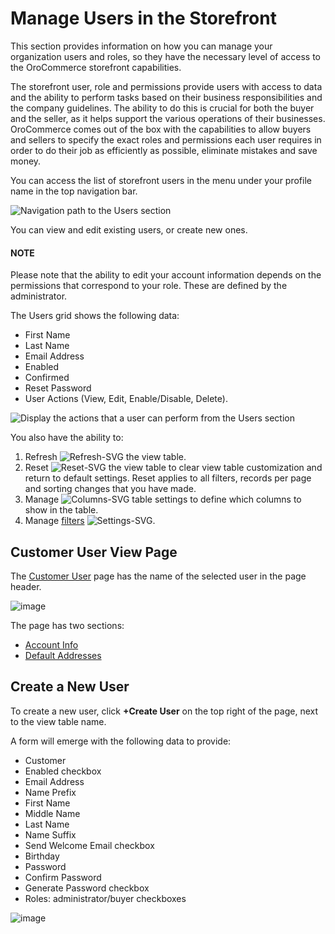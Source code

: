 <a id="frontstore-guide-users-roles"></a>

# Manage Users in the Storefront

This section provides information on how you can manage your organization users and roles, so they have the necessary level of access to the OroCommerce storefront capabilities.

The storefront user, role and permissions provide users with access to data and the ability to perform tasks based on their business responsibilities and the company guidelines. The ability to do this is crucial for both the buyer and the seller, as it helps support the various operations of their businesses. OroCommerce comes out of the box with the capabilities to allow buyers and sellers to specify the exact roles and permissions each user requires in order to do their job as efficiently as possible, eliminate mistakes and save money.

You can access the list of storefront users in the menu under your profile name in the top navigation bar.

![Navigation path to the Users section](user/img/storefront/users_roles/Users.png)

You can view and edit existing users, or create new ones.

#### NOTE
Please note that the ability to edit your account information depends on the permissions that correspond to your role. These are defined by the administrator.

The Users grid shows the following data:

* First Name
* Last Name
* Email Address
* Enabled
* Confirmed
* Reset Password
* User Actions (View, Edit, Enable/Disable, Delete).

![Display the actions that a user can perform from the Users section](user/img/storefront/users_roles/users-actions.png)

You also have the ability to:

1. Refresh ![Refresh-SVG](_themes/sphinx_rtd_theme/static/svg-icons/refresh.svg) the view table.
2. Reset ![Reset-SVG](_themes/sphinx_rtd_theme/static/svg-icons/reset.svg) the view table to clear view table customization and return to default settings. Reset applies to all filters, records per page and sorting changes that you have made.
3. Manage ![Columns-SVG](_themes/sphinx_rtd_theme/static/svg-icons/columns.svg) table settings to define which columns to show in the table.
4. Manage [filters](../../getting-started/common-controls.md#frontstore-guide-navigation-filters) ![Settings-SVG](_themes/sphinx_rtd_theme/static/svg-icons/settings.svg).

## Customer User View Page

The [Customer User](../../../back-office/customers/customer-users/index.md#user-guide-customers-customer-users) page has the name of the selected user in the page header.

![image](user/img/storefront/users_roles/CustomerUser.png)

The page has two sections:

* [Account Info](../my-profile/index.md#frontstore-guide-profile-account)
* [Default Addresses](../my-profile/index.md#frontstore-guide-profile-default-addresses)

## Create a New User

To create a new user, click **+Create User** on the top right of the page, next to the view table name.

A form will emerge with the following data to provide:

* Customer
* Enabled checkbox
* Email Address
* Name Prefix
* First Name
* Middle Name
* Last Name
* Name Suffix
* Send Welcome Email checkbox
* Birthday
* Password
* Confirm Password
* Generate Password checkbox
* Roles: administrator/buyer checkboxes

![image](user/img/storefront/users_roles/create-user.png)
<!-- A -->
<!-- B -->
<!-- C -->
<!-- D -->
<!-- E -->
<!-- F -->
<!-- G -->
<!-- H -->
<!-- I -->
<!-- L -->
<!-- M -->
<!-- P -->
<!-- R -->
<!-- S -->
<!-- T -->
<!-- U -->
<!-- Z -->
